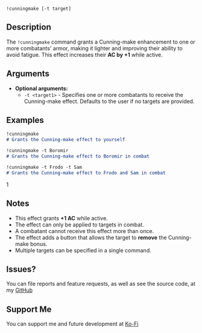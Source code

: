`!cunningmake [-t target]`

## Description
The `!cunningmake` command grants a Cunning-make enhancement to one or more combatants' armor, making it lighter and improving their ability to avoid fatigue. This effect increases their **AC by +1** while active.

## Arguments
- **Optional arguments:**
  - `-t <target1>` - Specifies one or more combatants to receive the Cunning-make effect. Defaults to the user if no targets are provided.

## Examples
```markdown
!cunningmake
# Grants the Cunning-make effect to yourself

!cunningmake -t Boromir
# Grants the Cunning-make effect to Boromir in combat

!cunningmake -t Frodo -t Sam
# Grants the Cunning-make effect to Frodo and Sam in combat
```
1
## Notes
- This effect grants **+1 AC** while active.
- The effect can only be applied to targets in combat.
- A combatant cannot receive this effect more than once.
- The effect adds a button that allows the target to **remove** the Cunning-make bonus.
- Multiple targets can be specified in a single command.

## Issues?
You can file reports and feature requests, as well as see the source code,
at my [GitHub](https://github.com/fatestapestry/avrae-collections)

## Support Me
You can support me and future development at [Ko-Fi](https://ko-fi.com/noralf)

